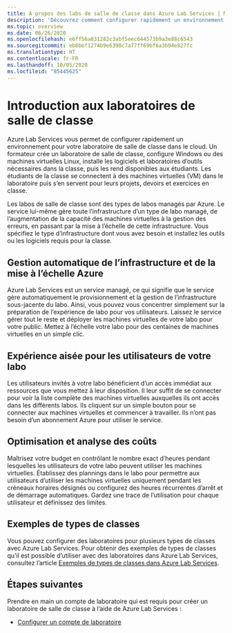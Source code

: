```yaml
---
title: À propos des labs de salle de classe dans Azure Lab Services | Microsoft Docs
description: 'Découvrez comment configurer rapidement un environnement de lab de salle de classe dans le cloud : configurez un lab avec un modèle de machine virtuelle avec les logiciels nécessaires pour la classe et rendez une copie de la machine virtuelle disponible pour chaque étudiant de la classe.'
ms.topic: overview
ms.date: 06/26/2020
ms.openlocfilehash: e6ff56a831282c3abf5eec644573b9a3e88c6543
ms.sourcegitcommit: eb6bef1274b9e6390c7a77ff69bf6a3b94e827fc
ms.translationtype: HT
ms.contentlocale: fr-FR
ms.lasthandoff: 10/05/2020
ms.locfileid: "85445625"
---
```

# <a name="introduction-to-classroom-labs"></a>Introduction aux laboratoires de salle de classe
Azure Lab Services vous permet de configurer rapidement un environnement pour votre laboratoire de salle de classe dans le cloud. Un formateur crée un laboratoire de salle de classe, configure Windows ou des machines virtuelles Linux, installe les logiciels et laboratoires d’outils nécessaires dans la classe, puis les rend disponibles aux étudiants. Les étudiants de la classe se connectent à des machines virtuelles (VM) dans le laboratoire puis s’en servent pour leurs projets, devoirs et exercices en classe. 

Les labos de salle de classe sont des types de labos managés par Azure. Le service lui-même gère toute l’infrastructure d’un type de labo managé, de l’augmentation de la capacité des machines virtuelles à la gestion des erreurs, en passant par la mise à l’échelle de cette infrastructure. Vous spécifiez le type d’infrastructure dont vous avez besoin et installez les outils ou les logiciels requis pour la classe. 

## <a name="automatic-management-of-azure-infrastructure-and-scale"></a>Gestion automatique de l’infrastructure et de la mise à l’échelle Azure 
Azure Lab Services est un service managé, ce qui signifie que le service gère automatiquement le provisionnement et la gestion de l’infrastructure sous-jacente du labo. Ainsi, vous pouvez vous concentrer simplement sur la préparation de l’expérience de labo pour vos utilisateurs. Laissez le service gérer tout le reste et déployer les machines virtuelles de votre labo pour votre public. Mettez à l’échelle votre labo pour des centaines de machines virtuelles en un simple clic.

## <a name="simple-experience-for-your-lab-users"></a>Expérience aisée pour les utilisateurs de votre labo 
Les utilisateurs invités à votre labo bénéficient d’un accès immédiat aux ressources que vous mettez à leur disposition. Il leur suffit de se connecter pour voir la liste complète des machines virtuelles auxquelles ils ont accès dans les différents labos. Ils cliquent sur un simple bouton pour se connecter aux machines virtuelles et commencer à travailler. Ils n’ont pas besoin d’un abonnement Azure pour utiliser le service. 

## <a name="cost-optimization-and-tracking"></a>Optimisation et analyse des coûts  
Maîtrisez votre budget en contrôlant le nombre exact d’heures pendant lesquelles les utilisateurs de votre labo peuvent utiliser les machines virtuelles. Établissez des plannings dans le labo pour permettre aux utilisateurs d’utiliser les machines virtuelles uniquement pendant les créneaux horaires désignés ou configurez des heures récurrentes d’arrêt et de démarrage automatiques. Gardez une trace de l’utilisation pour chaque utilisateur et définissez des limites.

## <a name="example-class-types"></a>Exemples de types de classes
Vous pouvez configurer des laboratoires pour plusieurs types de classes avec Azure Lab Services. Pour obtenir des exemples de types de classes qu’il est possible d’utiliser avec des laboratoires dans Azure Lab Services, consultez l’article [Exemples de types de classes dans Azure Lab Services](class-types.md). 

## <a name="next-steps"></a>Étapes suivantes
Prendre en main un compte de laboratoire qui est requis pour créer un laboratoire de salle de classe à l’aide de Azure Lab Services :

- [Configurer un compte de laboratoire](tutorial-setup-lab-account.md)
